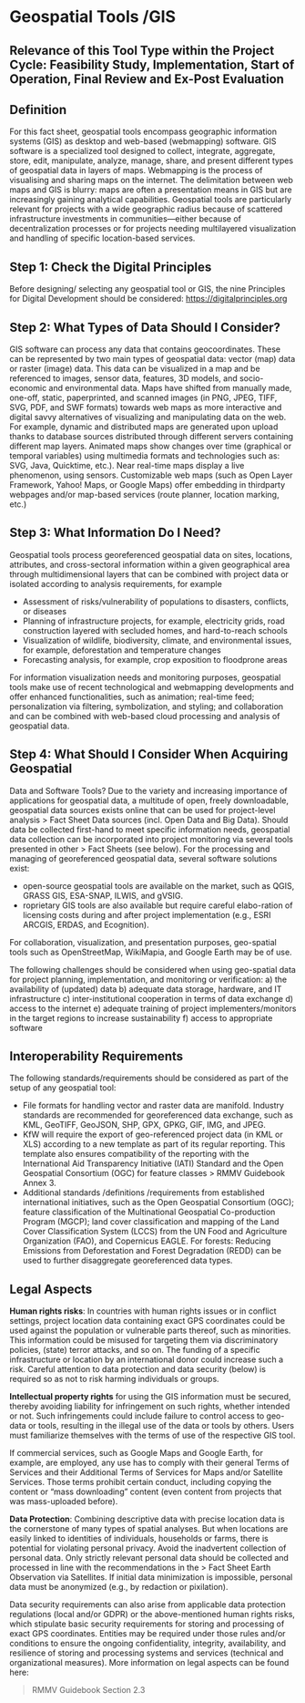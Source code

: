 # Geospatial Tools /GIS

## Relevance of this Tool Type within the Project Cycle: Feasibility Study, Implementation, Start of Operation, Final Review and Ex-Post Evaluation

## Definition 

For this fact sheet, geospatial tools encompass geographic information systems (GIS) as desktop and web-based (webmapping) 
software. GIS software is a specialized tool designed to collect, 
integrate, aggregate, store, edit, manipulate, analyze, manage, 
share, and present different types of geospatial data in layers of 
maps. Webmapping is the process of visualising and sharing maps 
on the internet. The delimitation between web maps and GIS is 
blurry: maps are often a presentation means in GIS but are 
increasingly gaining analytical capabilities.
Geospatial tools are particularly relevant for projects with a wide 
geographic radius because of scattered infrastructure investments 
in communities—either because of decentralization processes or 
for projects needing multilayered visualization and handling of
specific location-based services.

## Step 1: Check the Digital Principles
Before designing/ selecting any geospatial tool or GIS, the 
nine Principles for Digital Development should be considered: 
https://digitalprinciples.org

## Step 2: What Types of Data Should I Consider?
GIS software can process any data that contains geocoordinates. 
These can be represented by two main types of geospatial data: 
vector (map) data or raster (image) data. This data can be visualized in a map and be referenced to images, sensor data, features, 3D models, and socio-economic and environmental data. 
Maps have shifted from manually made, one-off, static, paperprinted, and scanned images (in PNG, JPEG, TIFF, SVG, PDF, and SWF formats) towards web maps as more interactive and digital 
savvy alternatives of visualizing and manipulating data on the 
web. For example, dynamic and distributed maps are generated 
upon upload thanks to database sources distributed through different servers containing different map layers. Animated maps 
show changes over time (graphical or temporal variables) using 
multimedia formats and technologies such as: SVG, Java, Quicktime, etc.). Near real-time maps display a live phenomenon, using 
sensors. Customizable web maps (such as Open Layer Framework, Yahoo! Maps, or Google Maps) offer embedding in thirdparty webpages and/or map-based services (route planner, location marking, etc.) 

## Step 3: What Information Do I Need?
Geospatial tools process georeferenced geospatial data on sites, 
locations, attributes, and cross-sectoral information within a 
given geographical area through multidimensional layers that 
can be combined with project data or isolated according to analysis requirements, for example
-  Assessment of risks/vulnerability of populations to disasters, 
conflicts, or diseases
- Planning of infrastructure projects, for example, electricity 
grids, road construction layered with secluded homes, and 
hard-to-reach schools
- Visualization of wildlife, biodiversity, climate, and environmental issues, for example, deforestation and temperature 
changes
- Forecasting analysis, for example, crop exposition to floodprone areas

For information visualization needs and monitoring purposes, 
geospatial tools make use of recent technological and webmapping developments and offer enhanced functionalities, such as 
animation; real-time feed; personalization via filtering, symbolization, and styling; and collaboration and can be combined with 
web-based cloud processing and analysis of geospatial data.

## Step 4: What Should I Consider When Acquiring Geospatial 
Data and Software Tools?
Due to the variety and increasing importance of applications for 
geospatial data, a multitude of open, freely downloadable, geospatial data sources exists online that can be used for project-level analysis > Fact Sheet Data sources (incl. Open Data 
and Big Data).
Should data be collected first-hand to meet specific information 
needs, geospatial data collection can be incorporated into project monitoring via several tools presented in other > Fact 
Sheets (see below).
For the processing and managing of georeferenced geospatial 
data, several software solutions exist: 
-  open-source geospatial tools are available on the market, such 
as QGIS, GRASS GIS, ESA-SNAP, ILWIS, and gVSIG.
- roprietary GIS tools are also available but require careful elabo-ration of licensing costs during and after project implementation (e.g., ESRI ARCGIS, ERDAS, and Ecognition).

For collaboration, visualization, and presentation purposes, 
geo-spatial tools such as OpenStreetMap, WikiMapia, and 
Google Earth may be of use.

The following challenges should be considered when using 
geo-spatial data for project planning, implementation, and 
monitoring or verification:
a) the availability of (updated) data
b) adequate data storage, hardware, and IT infrastructure
c) inter-institutional cooperation in terms of data exchange
d) access to the internet
e) adequate training of project implementers/monitors in 
the target regions to increase sustainability
f) access to appropriate software


## Interoperability Requirements
The following standards/requirements should be considered as 
part of the setup of any geospatial tool: 
- File formats for handling vector and raster data are manifold. 
Industry standards are recommended for georeferenced data 
exchange, such as KML, GeoTIFF, GeoJSON, SHP, GPX, GPKG, 
GIF, IMG, and JPEG.
- KfW will require the export of geo-referenced project data (in 
KML or XLS) according to a new template as part of its regular reporting. This template also ensures compatibility of the 
reporting with the International Aid Transparency Initiative 
(IATI) Standard and the Open Geospatial Consortium (OGC) for 
feature classes > RMMV Guidebook Annex 3.
- Additional standards /definitions /requirements from established international initiatives, such as the Open Geospatial 
Consortium (OGC); feature classification of the Multinational 
Geospatial Co-production Program (MGCP); land cover classification and mapping of the Land Cover Classification System 
(LCCS) from the UN Food and Agriculture Organization (FAO), 
and Copernicus EAGLE. For forests: Reducing Emissions from 
Deforestation and Forest Degradation (REDD) can be used to 
further disaggregate georeferenced data types.

## Legal Aspects
**Human rights risks**: In countries with human rights issues or in 
conflict settings, project location data containing exact GPS 
coordinates could be used against the population or vulnerable 
parts thereof, such as minorities. This information could be misused for targeting them via discriminatory policies, (state) terror 
attacks, and so on. The funding of a specific infrastructure or 
location by an international donor could increase such a risk. 
Careful attention to data protection and data security (below) is 
required so as not to risk harming individuals or groups.

**Intellectual property rights** for using the GIS information must 
be secured, thereby avoiding liability for infringement on such 
rights, whether intended or not. Such infringements could include 
failure to control access to geo-data or tools, resulting in the illegal use of the data or tools by others. Users must familiarize 
themselves with the terms of use of the respective GIS tool.

If commercial services, such as Google Maps and Google 
Earth, for example, are employed, any use has to comply with 
their general Terms of Services and their Additional Terms of 
Services for Maps and/or Satellite Services. Those terms prohibit 
certain conduct, including copying the content or “mass downloading” content (even content from projects that was mass-uploaded before).

**Data Protection**: Combining descriptive data with precise location data is the cornerstone of many types of spatial analyses. 
But when locations are easily linked to identities of individuals, 
households or farms, there is potential for violating personal privacy. Avoid the inadvertent collection of personal data. Only 
strictly relevant personal data should be collected and processed 
in line with the recommendations in the > Fact Sheet Earth 
Observation via Satellites. If initial data minimization is impossible, personal data must be anonymized (e.g., by redaction or 
pixilation).

Data security requirements can also arise from applicable 
data protection regulations (local and/or GDPR) or the 
above-mentioned human rights risks, which stipulate basic security requirements for storing and processing of exact GPS coordinates.  Entities may be required under those rules and/or conditions to ensure the ongoing confidentiality, integrity, availability, 
and resilience of storing and processing systems and services 
(technical and organizational measures).
More information on legal aspects can be found here:
> RMMV Guidebook Section 2.3

